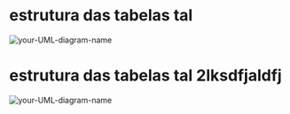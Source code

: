# estrutura das tabelas tal

![your-UML-diagram-name](http://www.plantuml.com/plantuml/proxy?cache=no&src=https://raw.githubusercontent.com/dionatamsouza/dionatamsouza.github.io/master/docs/plantuml/diagrama.puml)


# estrutura das tabelas tal 2lksdfjaldfj

![your-UML-diagram-name](http://www.plantuml.com/plantuml/proxy?cache=no&src=https://raw.githubusercontent.com/dionatamsouza/dionatamsouza.github.io/master/docs/plantuml/diagrama.puml)
